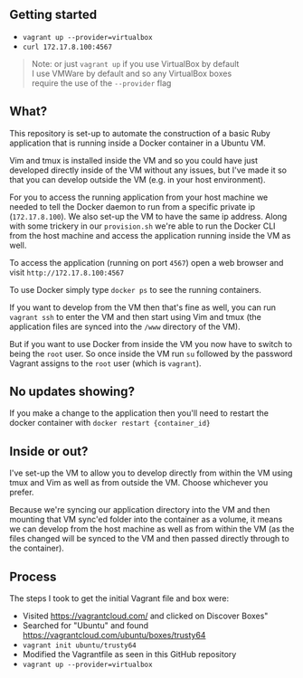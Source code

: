 ## Getting started

- `vagrant up --provider=virtualbox` 
- `curl 172.17.8.100:4567`

> Note: or just `vagrant up` if you use VirtualBox by default  
I use VMWare by default and so any VirtualBox boxes  
require the use of the `--provider` flag

## What?

This repository is set-up to automate the construction of a basic Ruby application that is running inside a Docker container in a Ubuntu VM.

Vim and tmux is installed inside the VM and so you could have just developed directly inside of the VM without any issues, but I've made it so that you can develop outside the VM (e.g. in your host environment). 

For you to access the running application from your host machine we needed to tell the Docker daemon to run from a specific private ip (`172.17.8.100`). We also set-up the VM to have the same ip address. Along with some trickery in our `provision.sh` we're able to run the Docker CLI from the host machine and access the application running inside the VM as well.

To access the application (running on port `4567`) open a web browser and visit `http://172.17.8.100:4567`

To use Docker simply type `docker ps` to see the running containers.

If you want to develop from the VM then that's fine as well, you can run `vagrant ssh` to enter the VM and then start using Vim and tmux (the application files are synced into the `/www` directory of the VM).

But if you want to use Docker from inside the VM you now have to switch to being the `root` user. So once inside the VM run `su` followed by the password Vagrant assigns to the `root` user (which is `vagrant`).

## No updates showing?

If you make a change to the application then you'll need to restart the docker container with `docker restart {container_id}`

## Inside or out?

I've set-up the VM to allow you to develop directly from within the VM using tmux and Vim as well as from outside the VM. Choose whichever you prefer.

Because we're syncing our application directory into the VM and then mounting that VM sync'ed folder into the container as a volume, it means we can develop from the host machine as well as from within the VM (as the files changed will be synced to the VM and then passed directly through to the container).

## Process

The steps I took to get the initial Vagrant file and box were:

- Visited https://vagrantcloud.com/ and clicked on Discover Boxes"
- Searched for "Ubuntu" and found https://vagrantcloud.com/ubuntu/boxes/trusty64
- `vagrant init ubuntu/trusty64`
- Modified the Vagrantfile as seen in this GitHub repository
- `vagrant up --provider=virtualbox`
